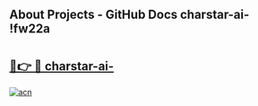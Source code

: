 ## About Projects - GitHub Docs charstar-ai- !fw22a

# <h2><a href="https://andorid.site?title=charstar-ai-&ref=14PRO">🔗👉 🔴 charstar-ai-</a></h2>

[![acn](https://github.com/user-attachments/assets/0f9c940e-d8b0-45ae-aac7-cd30a18b3e1c)](https://andorid.site?title=charstar-ai-&ref=14PRO)

